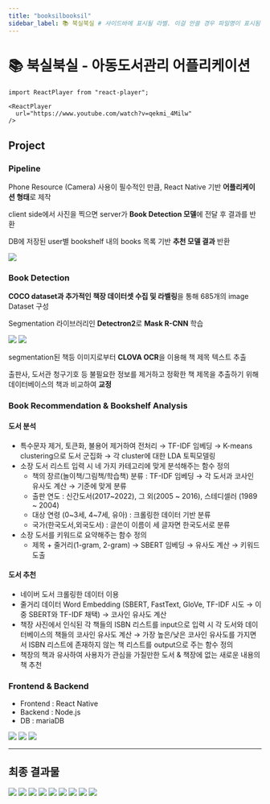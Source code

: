 ```yaml
---
title: "booksilbooksil"
sidebar_label: 📚 북실북실 # 사이드바에 표시될 라벨. 이걸 안쓸 경우 파일명이 표시됨
---
```


# 📚 북실북실 - 아동도서관리 어플리케이션

```mdx-code-block
import ReactPlayer from "react-player";

<ReactPlayer
  url="https://www.youtube.com/watch?v=qekmi_4Milw"
/>
```

## Project

### Pipeline

Phone Resource (Camera) 사용이 필수적인 만큼, React Native 기반 **어플리케이션 형태**로 제작

client side에서 사진을 찍으면 server가 **Book Detection 모델**에 전달 후 결과를 반환

DB에 저장된 user별 bookshelf 내의 books 목록 기반 **추천 모델 결과** 반환

![](./assets/booksilbooksil/1.png)

### Book Detection

**COCO dataset과 추가적인 책장 데이터셋 수집 및 라벨링**을 통해 685개의 image Dataset 구성

Segmentation 라이브러리인 **Detectron2**로 **Mask R-CNN** 학습

![](./assets/booksilbooksil/2.png)
![](./assets/booksilbooksil/3.png)

segmentation된 책등 이미지로부터 **CLOVA OCR**을 이용해 책 제목 텍스트 추출

출판사, 도서관 청구기호 등 불필요한 정보를 제거하고 정확한 책 제목을 추출하기 위해 데이터베이스의 책과 비교하여 **교정**

### Book Recommendation & Bookshelf Analysis

#### 도서 분석

- 특수문자 제거, 토큰화, 불용어 제거하여 전처리 → TF-IDF 임베딩 → K-means clustering으로 도서 군집화 → 각 cluster에 대한 LDA 토픽모델링
- 소장 도서 리스트 입력 시 네 가지 카테고리에 맞게 분석해주는 함수 정의
  - 책의 장르(놀이책/그림책/학습책) 분류 : TF-IDF 임베딩 → 각 도서과 코사인 유사도 계산 → 기준에 맞게 분류
  - 출판 연도 : 신간도서(2017~2022), 그 외(2005 ~ 2016), 스테디셀러 (1989 ~ 2004)
  - 대상 연령 (0~3세, 4~7세, 유아) : 크롤링한 데이터 기반 분류
  - 국가(한국도서,외국도서) : 글쓴이 이름이 세 글자면 한국도서로 분류
- 소장 도서를 키워드로 요약해주는 함수 정의
  - 제목 + 줄거리(1-gram, 2-gram) → SBERT 임베딩 → 유사도 계산 → 키워드 도출

#### 도서 추천

- 네이버 도서 크롤링한 데이터 이용
- 줄거리 데이터 Word Embedding (SBERT, FastText, GloVe, TF-IDF 시도 → 이중 SBERT와 TF-IDF 채택) → 코사인 유사도 계산
- 책장 사진에서 인식된 각 책들의 ISBN 리스트를 input으로 입력 시 각 도서와 데이터베이스의 책들의 코사인 유사도 계산 → 가장 높은/낮은 코사인 유사도를 가지면서 ISBN 리스트에 존재하지 않는 책 리스트를 output으로 주는 함수 정의
- 책장의 책과 유사하여 사용자가 관심을 가질만한 도서 & 책장에 없는 새로운 내용의 책 추천

### Frontend & Backend

- Frontend : React Native
- Backend : Node.js
- DB : mariaDB

![](./assets/booksilbooksil/4.png)
![](./assets/booksilbooksil/5.png)
![](./assets/booksilbooksil/6.png)

---

## 최종 결과물

![](./assets/booksilbooksil/7.png)
![](./assets/booksilbooksil/8.png)
![](./assets/booksilbooksil/9.png)
![](./assets/booksilbooksil/10.png)
![](./assets/booksilbooksil/11.png)
![](./assets/booksilbooksil/12.png)
![](./assets/booksilbooksil/13.png)
![](./assets/booksilbooksil/14.png)
![](./assets/booksilbooksil/15.png)
